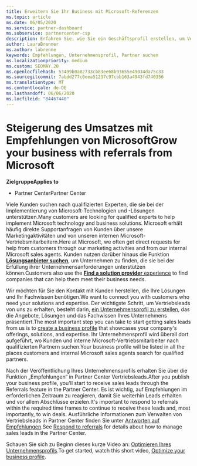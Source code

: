 ```yaml
---
title: Erweitern Sie Ihr Business mit Microsoft-Referenzen
ms.topic: article
ms.date: 06/05/2020
ms.service: partner-dashboard
ms.subservice: partnercenter-csp
description: Erfahren Sie, wie Sie ein Geschäftsprofil erstellen, um Vertriebs Leads über die Partner Center-Referenzfunktion zu generieren, und dann auf diese Verweise zu reagieren.
author: LauraBrenner
ms.author: labrenne
keywords: Empfehlungen, Unternehmensprofil, Partner suchen
ms.localizationpriority: medium
ms.custom: SEOMAY.20
ms.openlocfilehash: 53499b0a02733cb83ee68b93655e49034da75c33
ms.sourcegitcommit: 7abdd277c0eea51237c97cbb163a4943fd740356
ms.translationtype: MT
ms.contentlocale: de-DE
ms.lasthandoff: 06/06/2020
ms.locfileid: "84467440"
---
```

<!-- FWLink:  https://go.microsoft.com/fwlink/?linkid=849775 (top of page) -->

# <a name="grow-your-business-with-referrals-from-microsoft"></a><span data-ttu-id="0f4dc-104">Steigerung des Umsatzes mit Empfehlungen von Microsoft</span><span class="sxs-lookup"><span data-stu-id="0f4dc-104">Grow your business with referrals from Microsoft</span></span>

<span data-ttu-id="0f4dc-105">**Zielgruppe**</span><span class="sxs-lookup"><span data-stu-id="0f4dc-105">**Applies to**</span></span>

- <span data-ttu-id="0f4dc-106">Partner Center</span><span class="sxs-lookup"><span data-stu-id="0f4dc-106">Partner Center</span></span>

<span data-ttu-id="0f4dc-107">Viele Kunden suchen nach qualifizierten Experten, die sie bei der Implementierung von Microsoft-Technologien und -Lösungen unterstützen.</span><span class="sxs-lookup"><span data-stu-id="0f4dc-107">Many customers are looking for qualified experts to help implement Microsoft technology and business solutions.</span></span> <span data-ttu-id="0f4dc-108">Microsoft erhält häufig direkte Supportanfragen von Kunden über unsere Marketingaktivitäten und von unseren internen Microsoft-Vertriebsmitarbeitern.</span><span class="sxs-lookup"><span data-stu-id="0f4dc-108">Here at Microsoft, we often get direct requests for help from customers through our marketing activities and from our internal Microsoft sales agents.</span></span> <span data-ttu-id="0f4dc-109">Kunden nutzen darüber hinaus die Funktion [**Lösungsanbieter suchen**](https://www.microsoft.com/solution-providers/search), um Unternehmen zu finden, die sie bei der Erfüllung ihrer Unternehmensanforderungen unterstützen können.</span><span class="sxs-lookup"><span data-stu-id="0f4dc-109">Customers also use the [**Find a solution provider** experience](https://www.microsoft.com/solution-providers/search) to find companies that can help them meet their business needs.</span></span> 

<span data-ttu-id="0f4dc-110">Wir möchten für Sie den Kontakt mit Kunden herstellen, die Ihre Lösungen und Ihr Fachwissen benötigen.</span><span class="sxs-lookup"><span data-stu-id="0f4dc-110">We want to connect you with customers who need your solutions and expertise.</span></span> <span data-ttu-id="0f4dc-111">Der wichtigste Schritt, um Vertriebsleads von uns zu erhalten, besteht darin, [ein Unternehmensprofil zu erstellen](create-a-marketing-profile.md), das die Angebote, Lösungen und das Fachwissen Ihres Unternehmens präsentiert.</span><span class="sxs-lookup"><span data-stu-id="0f4dc-111">The most important step you can take to start getting sales leads from us is to [create a business profile](create-a-marketing-profile.md) that showcases your company's offerings, solutions, and expertise.</span></span> <span data-ttu-id="0f4dc-112">Ihr Unternehmensprofil wird überall dort aufgeführt, wo Kunden und interne Microsoft-Vertriebsmitarbeiter nach qualifizierten Partnern suchen.</span><span class="sxs-lookup"><span data-stu-id="0f4dc-112">Your business profile will be listed in all the places customers and internal Microsoft sales agents search for qualified partners.</span></span> 

 <span data-ttu-id="0f4dc-113">Nach der Veröffentlichung Ihres Unternehmensprofils erhalten Sie über die Funktion „Empfehlungen“ in Partner Center Vertriebsleads.</span><span class="sxs-lookup"><span data-stu-id="0f4dc-113">After you publish your business profile, you'll start to receive sales leads through the Referrals feature in the Partner Center.</span></span> <span data-ttu-id="0f4dc-114">Es ist wichtig, auf Empfehlungen im erforderlichen Zeitraum zu reagieren, damit Sie weiterhin Leads erhalten und vor allem Abschlüsse erzielen.</span><span class="sxs-lookup"><span data-stu-id="0f4dc-114">It's important to respond to referrals within the required time frames to continue to receive these leads and, most importantly, to win deals.</span></span> <span data-ttu-id="0f4dc-115">Ausführliche Informationen zum Verwalten von Vertriebsleads in Partner Center finden Sie unter [Antworten auf Empfehlungen](responding-to-referrals.md).</span><span class="sxs-lookup"><span data-stu-id="0f4dc-115">See [Respond to referrals](responding-to-referrals.md) for details about how to manage sales leads in the Partner Center.</span></span>  

<span data-ttu-id="0f4dc-116">Schauen Sie sich zu Beginn dieses kurze Video an: [Optimieren Ihres Unternehmensprofils](https://player.vimeo.com/video/252788046).</span><span class="sxs-lookup"><span data-stu-id="0f4dc-116">To get started, watch this short video, [Optimize your business profile](https://player.vimeo.com/video/252788046).</span></span>  

<!-- 
*  [Analyze your business profile](analyze-your-marketing-profile.md) Regularly review and optimize your business profile to make sure you're getting in front of your target customers.
-->
